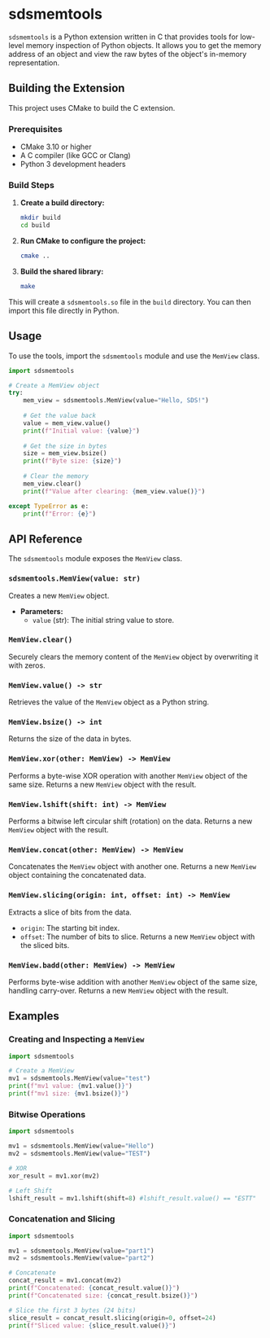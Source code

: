 # sdsmemtools

`sdsmemtools` is a Python extension written in C that provides tools for low-level memory inspection of Python objects. It allows you to get the memory address of an object and view the raw bytes of the object's in-memory representation.

## Building the Extension

This project uses CMake to build the C extension.

### Prerequisites

*   CMake 3.10 or higher
*   A C compiler (like GCC or Clang)
*   Python 3 development headers

### Build Steps

1.  **Create a build directory:**
    ```bash
    mkdir build
    cd build
    ```

2.  **Run CMake to configure the project:**
    ```bash
    cmake ..
    ```

3.  **Build the shared library:**
    ```bash
    make
    ```

This will create a `sdsmemtools.so` file in the `build` directory. You can then import this file directly in Python.

## Usage

To use the tools, import the `sdsmemtools` module and use the `MemView` class.

```python
import sdsmemtools

# Create a MemView object
try:
    mem_view = sdsmemtools.MemView(value="Hello, SDS!")
    
    # Get the value back
    value = mem_view.value()
    print(f"Initial value: {value}")
    
    # Get the size in bytes
    size = mem_view.bsize()
    print(f"Byte size: {size}")
    
    # Clear the memory
    mem_view.clear()
    print(f"Value after clearing: {mem_view.value()}")

except TypeError as e:
    print(f"Error: {e}")

```

## API Reference

The `sdsmemtools` module exposes the `MemView` class.

### `sdsmemtools.MemView(value: str)`

Creates a new `MemView` object.

*   **Parameters:**
    *   `value` (str): The initial string value to store.

### `MemView.clear()`

Securely clears the memory content of the `MemView` object by overwriting it with zeros.

### `MemView.value() -> str`

Retrieves the value of the `MemView` object as a Python string.

### `MemView.bsize() -> int`

Returns the size of the data in bytes.

### `MemView.xor(other: MemView) -> MemView`

Performs a byte-wise XOR operation with another `MemView` object of the same size. Returns a new `MemView` object with the result.

### `MemView.lshift(shift: int) -> MemView`

Performs a bitwise left circular shift (rotation) on the data. Returns a new `MemView` object with the result.

### `MemView.concat(other: MemView) -> MemView`

Concatenates the `MemView` object with another one. Returns a new `MemView` object containing the concatenated data.

### `MemView.slicing(origin: int, offset: int) -> MemView`

Extracts a slice of bits from the data.
*   `origin`: The starting bit index.
*   `offset`: The number of bits to slice.
Returns a new `MemView` object with the sliced bits.

### `MemView.badd(other: MemView) -> MemView`

Performs byte-wise addition with another `MemView` object of the same size, handling carry-over. Returns a new `MemView` object with the result.

## Examples

### Creating and Inspecting a `MemView`

```python
import sdsmemtools

# Create a MemView
mv1 = sdsmemtools.MemView(value="test")
print(f"mv1 value: {mv1.value()}")
print(f"mv1 size: {mv1.bsize()}")
```

### Bitwise Operations

```python
import sdsmemtools

mv1 = sdsmemtools.MemView(value="Hello")
mv2 = sdsmemtools.MemView(value="TEST")

# XOR
xor_result = mv1.xor(mv2)

# Left Shift
lshift_result = mv1.lshift(shift=8) #lshift_result.value() == "ESTT"
```

### Concatenation and Slicing

```python
import sdsmemtools

mv1 = sdsmemtools.MemView(value="part1")
mv2 = sdsmemtools.MemView(value="part2")

# Concatenate
concat_result = mv1.concat(mv2)
print(f"Concatenated: {concat_result.value()}")
print(f"Concatenated size: {concat_result.bsize()}")

# Slice the first 3 bytes (24 bits)
slice_result = concat_result.slicing(origin=0, offset=24)
print(f"Sliced value: {slice_result.value()}")
```
